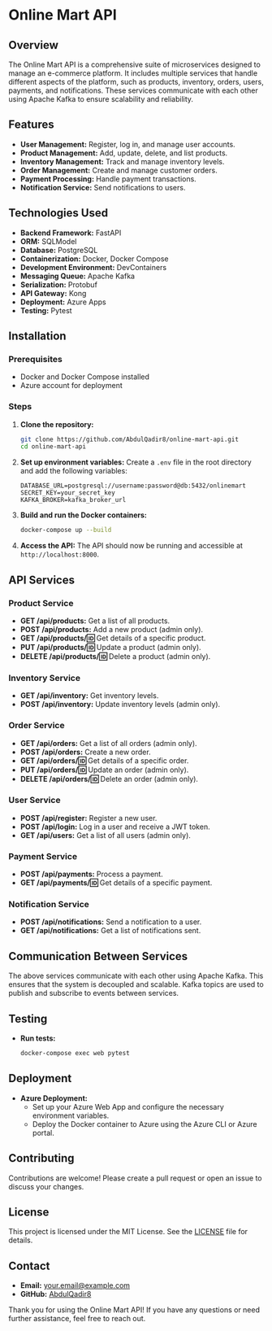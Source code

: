 # Online Mart API

## Overview
The Online Mart API is a comprehensive suite of microservices designed to manage an e-commerce platform. It includes multiple services that handle different aspects of the platform, such as products, inventory, orders, users, payments, and notifications. These services communicate with each other using Apache Kafka to ensure scalability and reliability.

## Features
- **User Management:** Register, log in, and manage user accounts.
- **Product Management:** Add, update, delete, and list products.
- **Inventory Management:** Track and manage inventory levels.
- **Order Management:** Create and manage customer orders.
- **Payment Processing:** Handle payment transactions.
- **Notification Service:** Send notifications to users.

## Technologies Used
- **Backend Framework:** FastAPI
- **ORM:** SQLModel
- **Database:** PostgreSQL
- **Containerization:** Docker, Docker Compose
- **Development Environment:** DevContainers
- **Messaging Queue:** Apache Kafka
- **Serialization:** Protobuf
- **API Gateway:** Kong
- **Deployment:** Azure Apps
- **Testing:** Pytest

## Installation

### Prerequisites
- Docker and Docker Compose installed
- Azure account for deployment

### Steps
1. **Clone the repository:**
    ```bash
    git clone https://github.com/AbdulQadir8/online-mart-api.git
    cd online-mart-api
    ```

2. **Set up environment variables:**
    Create a `.env` file in the root directory and add the following variables:
    ```env
    DATABASE_URL=postgresql://username:password@db:5432/onlinemart
    SECRET_KEY=your_secret_key
    KAFKA_BROKER=kafka_broker_url
    ```

3. **Build and run the Docker containers:**
    ```bash
    docker-compose up --build
    ```

4. **Access the API:**
    The API should now be running and accessible at `http://localhost:8000`.

## API Services

### Product Service
- **GET /api/products:** Get a list of all products.
- **POST /api/products:** Add a new product (admin only).
- **GET /api/products/:id:** Get details of a specific product.
- **PUT /api/products/:id:** Update a product (admin only).
- **DELETE /api/products/:id:** Delete a product (admin only).

### Inventory Service
- **GET /api/inventory:** Get inventory levels.
- **POST /api/inventory:** Update inventory levels (admin only).

### Order Service
- **GET /api/orders:** Get a list of all orders (admin only).
- **POST /api/orders:** Create a new order.
- **GET /api/orders/:id:** Get details of a specific order.
- **PUT /api/orders/:id:** Update an order (admin only).
- **DELETE /api/orders/:id:** Delete an order (admin only).

### User Service
- **POST /api/register:** Register a new user.
- **POST /api/login:** Log in a user and receive a JWT token.
- **GET /api/users:** Get a list of all users (admin only).

### Payment Service
- **POST /api/payments:** Process a payment.
- **GET /api/payments/:id:** Get details of a specific payment.

### Notification Service
- **POST /api/notifications:** Send a notification to a user.
- **GET /api/notifications:** Get a list of notifications sent.

## Communication Between Services
The above services communicate with each other using Apache Kafka. This ensures that the system is decoupled and scalable. Kafka topics are used to publish and subscribe to events between services.

## Testing
- **Run tests:**
    ```bash
    docker-compose exec web pytest
    ```

## Deployment
- **Azure Deployment:**
    - Set up your Azure Web App and configure the necessary environment variables.
    - Deploy the Docker container to Azure using the Azure CLI or Azure portal.

## Contributing
Contributions are welcome! Please create a pull request or open an issue to discuss your changes.

## License
This project is licensed under the MIT License. See the [LICENSE](LICENSE) file for details.

## Contact
- **Email:** [your.email@example.com](mailto:your.email@example.com)
- **GitHub:** [AbdulQadir8](https://github.com/AbdulQadir8)

Thank you for using the Online Mart API! If you have any questions or need further assistance, feel free to reach out.

